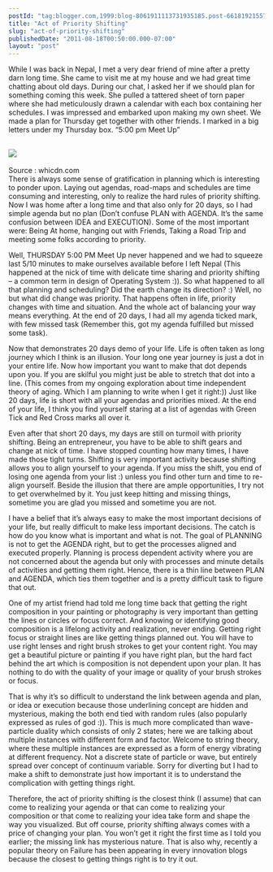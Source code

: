 ```yaml
---
postId: "tag:blogger.com,1999:blog-8061911113731935185.post-6618192155768058630"
title: "Act of Priority Shifting"
slug: "act-of-priority-shifting"
publishedDate: "2011-08-18T00:50:00.000-07:00"
layout: "post"
---
```


While I was back in Nepal, I met a very dear friend of mine after a pretty
darn long time. She came to visit me at my house and we had great time
chatting about old days. During our chat, I asked her if we should plan for
something coming this week. She pulled a tattered sheet of torn paper where
she had meticulously drawn a calendar with each box containing her schedules.
I was impressed and embarked upon making my own sheet. We made a plan for
Thursday get together with other friends. I marked in a big letters under my
Thursday box. “5:00 pm Meet Up”  
  
[![](http://1.bp.blogspot.com/-NSnRV2rEnUw/Tky_cbNpiAI/AAAAAAAAA8g/qYKsHBgIjKw/s1600/Favim.com-20045_thumb.jpg)](http://1.bp.blogspot.com/-NSnRV2rEnUw/Tky_cbNpiAI/AAAAAAAAA8g/qYKsHBgIjKw/s1600/Favim.com-20045_thumb.jpg)  
---  
Source : whicdn.com  
There is always some sense of gratification in planning which is interesting
to ponder upon. Laying out agendas, road-maps and schedules are time consuming
and interesting, only to realize the hard rules of priority shifting. Now I
was home after a long time and that also only for 20 days, so I had simple
agenda but no plan (Don’t confuse PLAN with AGENDA. It’s the same confusion
between IDEA and EXECUTION). Some of the most important were: Being At home,
hanging out with Friends, Taking a Road Trip and meeting some folks according
to priority.  
  
Well, THURSDAY 5:00 PM Meet Up never happened and we had to squeeze last 5/10
minutes to make ourselves available before I left Nepal (This happened at the
nick of time with delicate time sharing and priority shifting – a common term
in design of Operating System :)). So what happened to all that planning and
scheduling? Did the earth change its direction? :) Well, no but what did
change was priority. That happens often in life, priority changes with time
and situation. And the whole act of balancing your way means everything. At
the end of 20 days, I had all my agenda ticked mark, with few missed task
(Remember this, got my agenda fulfilled but missed some task).  
  
Now that demonstrates 20 days demo of your life. Life is often taken as long
journey which I think is an illusion. Your long one year journey is just a dot
in your entire life. Now how important you want to make that dot depends upon
you. If you are skilful you might just be able to stretch that dot into a
line. (This comes from my ongoing exploration about time independent theory of
aging. Which I am planning to write when I get it right:)) Just like 20 days,
life is short with all your agendas and priorities mixed. At the end of your
life, I think you find yourself staring at a list of agendas with Green Tick
and Red Cross marks all over it.  
  
Even after that short 20 days, my days are still on turmoil with priority
shifting. Being an entrepreneur, you have to be able to shift gears and change
at nick of time. I have stopped counting how many times, I have made those
tight turns. Shifting is very important activity because shifting allows you
to align yourself to your agenda. If you miss the shift, you end of losing one
agenda from your list :) unless you find other turn and time to re-align
yourself. Beside the illusion that there are ample opportunities, I try not to
get overwhelmed by it. You just keep hitting and missing things, sometime you
are glad you missed and sometime you are not.  
  
I have a belief that it’s always easy to make the most important decisions of
your life, but really difficult to make less important decisions. The catch is
how do you know what is important and what is not. The goal of PLANNING is not
to get the AGENDA right, but to get the processes aligned and executed
properly. Planning is process dependent activity where you are not concerned
about the agenda but only with processes and minute details of activities and
getting them right. Hence, there is a thin line between PLAN and AGENDA, which
ties them together and is a pretty difficult task to figure that out.  
  
One of my artist friend had told me long time back that getting the right
composition in your painting or photography is very important than getting the
lines or circles or focus correct. And knowing or identifying good composition
is a lifelong activity and realization, never ending. Getting right focus or
straight lines are like getting things planned out. You will have to use right
lenses and right brush strokes to get your content right. You may get a
beautiful picture or painting if you have right plan, but the hard fact behind
the art which is composition is not dependent upon your plan. It has nothing
to do with the quality of your image or quality of your brush strokes or
focus.  
  
That is why it’s so difficult to understand the link between agenda and plan,
or idea or execution because those underlining concept are hidden and
mysterious, making the both end tied with random rules (also popularly
expressed as rules of god :)). This is much more complicated than wave-
particle duality which consists of only 2 states; here we are talking about
multiple instances with different form and factor. Welcome to string theory,
where these multiple instances are expressed as a form of energy vibrating at
different frequency. Not a discrete state of particle or wave, but entirely
spread over concept of continuum variable. Sorry for diverting but I had to
make a shift to demonstrate just how important it is to understand the
complication with getting things right.  
  
Therefore, the act of priority shifting is the closest think (I assume) that
can come to realizing your agenda or that can come to realizing your
composition or that come to realizing your idea take form and shape the way
you visualized. But off course, priority shifting always comes with a price of
changing your plan. You won’t get it right the first time as I told you
earlier; the missing link has mysterious nature. That is also why, recently a
popular theory on Failure has been appearing in every innovation blogs because
the closest to getting things right is to try it out.

